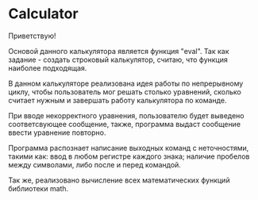 # Calculator
Приветствую!

Основой данного калькулятора является функция "eval". Так как задание - создать строковый калькулятор, считаю, что функция наиболее подходящая.

В данном калькуляторе реализована идея работы по непрерывному циклу, чтобы пользователь мог решать столько уравнений, сколько считает нужным и завершать работу калькулятора по команде.

При вводе некорректного уравнения, пользователю будет выведено соответсвующее сообщение, также, программа выдаст сообщение ввести уравнение повторно.

Программа распознает написание выходных команд с неточностями, такими как: ввод в любом регистре каждого знака; наличие пробелов между символами, либо после и перед командой.

Так же, реализовано вычисление всех математических функций библиотеки math.
